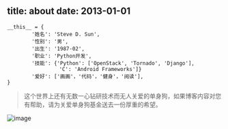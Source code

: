 title: about
date: 2013-01-01
---

    __this__ = {
            '姓名': 'Steve D. Sun',
            '性别': '男',
            '出生': '1987-02',
            '职业': 'Python开发',
            '技能': {'Python': ['OpenStack', 'Tornado', 'Django'],
                     'C': 'Android Frameworks']}
            '爱好': ['画画'，'代码'，'健身'，'阅读'],
    }

> 这个世界上还有无数一心钻研技术而无人关爱的单身狗，如果博客内容对您有帮助，请为关爱单身狗基金送去一份厚重的希望。

![image](/image/code.png)
